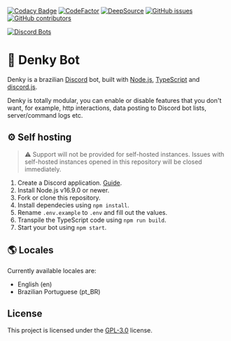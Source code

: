 [![Codacy Badge](https://app.codacy.com/project/badge/Grade/1bb9c0f3548340fbb0707aa9ae5e6f5c)](https://www.codacy.com/gh/denkylabs/denkybot/dashboard?utm_source=github.com&amp;utm_medium=referral&amp;utm_content=denkylabs/denkybot&amp;utm_campaign=Badge_Grade) [![CodeFactor](https://www.codefactor.io/repository/github/denkylabs/denkybot/badge)](https://www.codefactor.io/repository/github/denkylabs/denkybot) [![DeepSource](https://deepsource.io/gh/denkylabs/denkybot.svg/?label=active+issues&show_trend=true&token=UQOnl2qHFX3H7dzvR077PMnv)](https://deepsource.io/gh/denkylabs/denkybot/?ref=repository-badge) [![GitHub issues](https://img.shields.io/github/issues/denkylabs/denkybot.svg)](https://GitHub.com/denkylabs/denkybot/issues/) [![GitHub contributors](https://badgen.net/github/contributors/denkylabs/denkybot)](https://GitHub.com/denkylabs/denkybot/graphs/contributors/)

[![Discord Bots](https://top.gg/api/widget/704517722100465746.svg)](https://top.gg/bot/704517722100465746)

# 🤖 Denky Bot

Denky is a brazilian [Discord](https://discord.com) bot, built with [Node.js](https://nodejs.org), [TypeScript](https://www.typescriptlang.org/) and [discord.js](https://discord.js.org).

Denky is totally modular, you can enable or disable features that you don't want, for example, http interactions, data posting to Discord bot lists, server/command logs etc.

## ⚙️ Self hosting

> ⚠️ Support will not be provided for self-hosted instances. Issues with self-hosted instances opened in this repository will be closed immediately. 

1. Create a Discord application. [Guide](https://discordjs.guide/preparations/setting-up-a-bot-application.html#creating-your-bot).
2. Install Node.js v16.9.0 or newer.
3. Fork or clone this repository.
4. Install dependecies using `npm install`.
5. Rename `.env.example` to `.env` and fill out the values.
6. Transpile the TypeScript code using `npm run build`.
7. Start your bot using `npm start`.

## 🌎 Locales
Currently available locales are:

- English (en)
- Brazilian Portuguese (pt_BR)

## License
This project is licensed under the [GPL-3.0](LICENSE) license.
